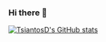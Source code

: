 ### Hi there 👋

[![TsiantosD's GitHub stats](https://github-readme-stats-1ar5x719z-tsiantosds-projects.vercel.app/api?username=TsiantosD)](https://github.com/TsiantosD/github-readme-stats)
